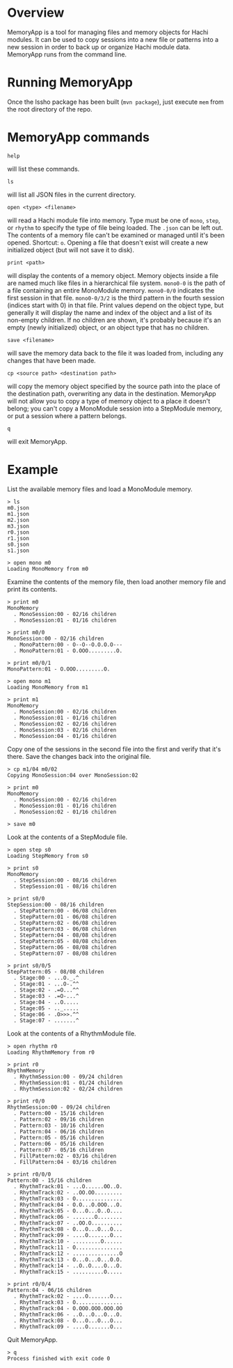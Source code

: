 # Overview

MemoryApp is a tool for managing files and memory objects for Hachi modules. It can be used to copy
sessions into a new file or patterns into a new session in order to back up or organize Hachi
module data. MemoryApp runs from the command line.

# Running MemoryApp

Once the Issho package has been built (```mvn package```), just execute ```mem```
from the root directory of the repo. 

# MemoryApp commands

```
help
```
will list these commands.


```
ls
```
will list all JSON files in the current directory.


```
open <type> <filename>
```
will read a Hachi module file into memory. Type must be one of 
```mono```, ```step```, or ```rhythm``` to specify the type of file being loaded.
The ```.json``` can be left out. The contents of a memory file can't be examined or managed
until it's been opened. Shortcut: ```o```. Opening a file that doesn't exist will create
a new initialized object (but will not save it to disk).


```
print <path>
```
will display the contents of a memory object. Memory objects inside a file are named
much like files in a hierarchical file system. ```mono0-0``` is the path of a file 
containing an entire MonoModule memory. ```mono0-0/0``` indicates the first session
in that file. ```mono0-0/3/2``` is the third pattern in the fourth session (indices start with 0)
in that file. Print values depend on the object type, but generally it will display the
name and index of the object and a list of its non-empty children. If no children are shown, 
it's probably because it's an empty (newly initialized) object, or an object type that
has no children.


```
save <filename>
```
will save the memory data back to the file it was loaded from, including any changes
that have been made.


```
cp <source path> <destination path>
```
will copy the memory object specified by the source path into the place of the destination path,
overwriting any data in the destination. MemoryApp will not allow you to copy a type of memory object
to a place it doesn't belong; you can't copy a MonoModule session into a StepModule memory, or
put a session where a pattern belongs.



```
q
```

will exit MemoryApp.


# Example

List the available memory files and load a MonoModule memory.
```
> ls
m0.json
m1.json
m2.json
m3.json
r0.json
r1.json
s0.json
s1.json
 
> open mono m0
Loading MonoMemory from m0
```

Examine the contents of the memory file, then load another memory file and print its contents. 
```
> print m0
MonoMemory
  . MonoSession:00 - 02/16 children
  . MonoSession:01 - 01/16 children
 
> print m0/0
MonoSession:00 - 02/16 children
  . MonoPattern:00 - O--O--O.O.O.O---
  . MonoPattern:01 - O.OOO.........O.

> print m0/0/1
MonoPattern:01 - O.OOO.........O.
 
> open mono m1
Loading MonoMemory from m1
 
> print m1
MonoMemory
  . MonoSession:00 - 02/16 children
  . MonoSession:01 - 01/16 children
  . MonoSession:02 - 02/16 children
  . MonoSession:03 - 02/16 children
  . MonoSession:04 - 01/16 children
```

Copy one of the sessions in the second file into the first and verify that it's there.
Save the changes back into the original file.
``` 
> cp m1/04 m0/02
Copying MonoSession:04 over MonoSession:02
 
> print m0
MonoMemory
  . MonoSession:00 - 02/16 children
  . MonoSession:01 - 01/16 children
  . MonoSession:02 - 01/16 children
 
> save m0
```

Look at the contents of a StepModule file.
```
> open step s0
Loading StepMemory from s0
 
> print s0
MonoMemory
  . StepSession:00 - 08/16 children
  . StepSession:01 - 08/16 children
 
> print s0/0
StepSession:00 - 08/16 children
  . StepPattern:00 - 06/08 children
  . StepPattern:01 - 06/08 children
  . StepPattern:02 - 06/08 children
  . StepPattern:03 - 06/08 children
  . StepPattern:04 - 08/08 children
  . StepPattern:05 - 08/08 children
  . StepPattern:06 - 08/08 children
  . StepPattern:07 - 08/08 children
 
> print s0/0/5
StepPattern:05 - 08/08 children
  . Stage:00 - ...O._.^
  . Stage:01 - ...O-.^^
  . Stage:02 - .=O...^^
  . Stage:03 - .=O-...^
  . Stage:04 - ..O.....
  . Stage:05 - .._.....
  . Stage:06 - .O>>>.^^
  . Stage:07 - .......^
```

Look at the contents of a RhythmModule file.
```
> open rhythm r0
Loading RhythmMemory from r0
 
> print r0
RhythmMemory
  . RhythmSession:00 - 09/24 children
  . RhythmSession:01 - 01/24 children
  . RhythmSession:02 - 02/24 children
 
> print r0/0
RhythmSession:00 - 09/24 children
  . Pattern:00 - 15/16 children
  . Pattern:02 - 09/16 children
  . Pattern:03 - 10/16 children
  . Pattern:04 - 06/16 children
  . Pattern:05 - 05/16 children
  . Pattern:06 - 05/16 children
  . Pattern:07 - 05/16 children
  . FillPattern:02 - 03/16 children
  . FillPattern:04 - 03/16 children
 
> print r0/0/0
Pattern:00 - 15/16 children
  . RhythmTrack:01 - ...O......OO..O.
  . RhythmTrack:02 - ..OO.OO.........
  . RhythmTrack:03 - O...............
  . RhythmTrack:04 - O.O...O.OOO...O.
  . RhythmTrack:05 - O...O...O..O....
  . RhythmTrack:06 - .......O........
  . RhythmTrack:07 - ..OO.O..........
  . RhythmTrack:08 - O...O...O...O...
  . RhythmTrack:09 - ....O.......O...
  . RhythmTrack:10 - .........O......
  . RhythmTrack:11 - O...............
  . RhythmTrack:12 - ...............O
  . RhythmTrack:13 - O...O...O...O.O.
  . RhythmTrack:14 - ..O..O....O...O.
  . RhythmTrack:15 - ..........O.....
 
> print r0/0/4
Pattern:04 - 06/16 children
  . RhythmTrack:02 - ....O.......O...
  . RhythmTrack:03 - O...............
  . RhythmTrack:04 - O.OOO.OOO.OOO.OO
  . RhythmTrack:06 - ..O...O...O...O.
  . RhythmTrack:08 - O...O...O...O...
  . RhythmTrack:09 - ....O.......O...
```

Quit MemoryApp. 
```
> q
Process finished with exit code 0
```


